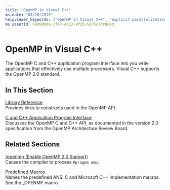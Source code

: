 ```yaml
---
title: "OpenMP in Visual C++"
ms.date: "03/20/2019"
helpviewer_keywords: ["OpenMP in Visual C++", "explicit parallelization", "explicit parallelization, OpenMP in Visual C++"]
ms.assetid: 54d8d0da-1f47-4312-9f25-5875c7dc08ed
---
```

# OpenMP in Visual C++

The OpenMP C and C++ application program interface lets you write applications that effectively use multiple processors. Visual C++ supports the OpenMP 2.0 standard.

## In This Section

[Library Reference](../../parallel/openmp/reference/openmp-library-reference.md)<br/>
Provides links to constructs used in the OpenMP API.

[C and C++ Application Program Interface](../../parallel/openmp/openmp-c-and-cpp-application-program-interface.md)<br/>
Discusses the OpenMP C and C++ API, as documented in the version 2.0 specification from the OpenMP Architecture Review Board.

## Related Sections

[/openmp (Enable OpenMP 2.0 Support)](../../build/reference/openmp-enable-openmp-2-0-support.md)<br/>
Causes the compiler to process `#pragma omp`.

[Predefined Macros](../../preprocessor/predefined-macros.md)<br/>
Names the predefined ANSI C and Microsoft C++ implementation macros. See the _OPENMP macro.
